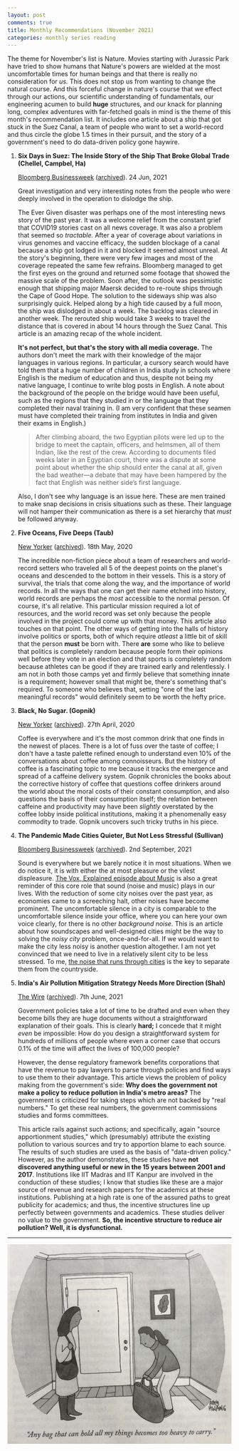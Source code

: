 ```yaml
---
layout: post
comments: true
title: Monthly Recommendations (November 2021)
categories: monthly series reading
---
```


The theme for November's list is Nature. Movies starting with Jurassic Park have tried to show
humans that Nature's powers are wielded at the most uncomfortable times for human beings and that
there is really no consideration for _us._ This does not stop us from wanting to change the natural
course. And this forceful change in nature's course that we effect through our actions, our
scientific understanding of fundamentals, our engineering acumen to build **huge** structures, and our
knack for planning long, complex adventures with far-fetched goals in mind is the theme of this
month's recommendation list. It includes one article about a ship that got stuck in the Suez Canal,
a team of people who want to set a world-record and thus circle the globe 1.5 times in their
pursuit, and the story of a government's need to do data-driven policy gone haywire.

<!--more-->

1.  **Six Days in Suez: The Inside Story of the Ship That Broke Global Trade (Chellel, Campbel, Ha)**

    [Bloomberg Businessweek](https://www.bloomberg.com/news/features/2021-06-24/how-the-billion-dollar-ever-given-cargo-ship-got-stuck-in-the-suez-canal) ([archived](https://archive.ph/PgCcw)). 24 Jun, 2021

    Great investigation and very interesting notes from the people who were deeply involved in the
    operation to dislodge the ship.

    The Ever Given disaster was perhaps one of the most interesting news story of the past year. It
    was a welcome relief from the constant grief that COVID19 stories cast on all news coverage. It
    was also a problem that seemed so _tractable._ After a year of coverage about variations in
    virus genomes and vaccine efficacy, the sudden blockage of a canal because a ship got lodged in
    it and blocked it seemed almost unreal. At the story's beginning, there were very few images and
    most of the coverage repeated the same few refrains. Bloomberg managed to get the first eyes on
    the ground and returned some footage that showed the massive scale of the problem. Soon after,
    the outlook was pessimistic enough that shipping major Maersk decided to re-route ships through
    the Cape of Good Hope. The solution to the sideways ship was also surprisingly quick. Helped
    along by a high tide caused by a full moon, the ship was dislodged in about a week. The backlog
    was cleared in another week. The rerouted ship would take 3 weeks to travel the distance that is
    covered in about 14 hours through the Suez Canal. This article is an amazing recap of the whole
    incident.

    **It's not perfect, but that's the story with all media coverage.** The authors don't meet the
    mark with their knowledge of the major languages in various regions. In particular, a cursory
    search would have told them that a huge number of children in India study in schools where
    English is the medium of education and thus, despite not being my native language, I continue to
    write blog posts in English. A note about the background of the people on the bridge would have
    been useful, such as the regions that they studied in or the language that they completed their
    naval training in. (I am very confident that these seamen must have completed their training
    from institutes in India and given their exams in English.)

    > After climbing aboard, the two Egyptian pilots were led up to the bridge to meet the captain,
    > officers, and helmsmen, all of them Indian, like the rest of the crew. According to documents filed
    > weeks later in an Egyptian court, there was a dispute at some point about whether the ship should
    > enter the canal at all, given the bad weather—a debate that may have been hampered by the fact that
    > English was neither side’s first language.

    Also, I don't see why language is an issue here. These are men trained to make snap decisions in
    crisis situations such as these. Their language will not hamper their communication as there is
    a set hierarchy that _must_ be followed anyway.

2.  **Five Oceans, Five Deeps (Taub)**

    [New Yorker](https://www.newyorker.com/magazine/2020/05/18/thirty-six-thousand-feet-under-the-sea) ([archived](https://archive.ph/ET1Zz)). 18th May, 2020

    The incredible non-fiction piece about a team of researchers and world-record setters who
    traveled all 5 of the deepest points on the planet's oceans and descended to the bottom in their
    vessels. This is a story of survival, the trials that come along the way, and the importance of
    world records. In all the ways that one can get their name etched into history, world records
    are perhaps the _most_ accessible to the normal person. Of course, it's all relative. This
    particular mission required a lot of resources, and the world record was set only because the
    people involved in the project could come up with that money. This article also touches on that
    point. The other ways of getting into the halls of history involve politics or sports, both of
    which require _atleast_ a little bit of skill that the person **must** be born with. There **are**
    some who like to believe that politics is completely random because people form their opinions
    well before they vote in an election and that sports is completely random because athletes can
    be good if they are trained early and relentlessly. I am not in both those camps yet and firmly
    believe that something innate is a requirement; however small that might be, there's something
    that's required. To someone who believes that, setting "one of the last meaningful records"
    would definitely seem to be worth the hefty price.

3.  **Black, No Sugar. (Gopnik)**

    [New Yorker](https://www.newyorker.com/magazine/2020/04/27/the-war-on-coffee) ([archived](https://archive.ph/pUeiE)). 27th April, 2020

    Coffee is everywhere and it's the most common drink that one finds in the newest of places.
    There is a lot of fuss over the taste of coffee; I don't have a taste palette refined enough to
    understand even 10% of the conversations about coffee among connoisseurs. But the history of
    coffee is a fascinating topic to me because it tracks the emergence and spread of a caffeine
    delivery system. Gopnik chronicles the books about the corrective history of coffee that
    questions coffee drinkers around the world about the moral costs of their constant consumption,
    and also questions the basis of their consumption itself; the relation between caffeine and
    productivity may have been _slightly_ overstated by the coffee lobby inside political
    institutions, making it a phenomenally easy commodity to trade. Gopnik uncovers such tricky
    truths in his piece.

4.  **The Pandemic Made Cities Quieter, But Not Less Stressful (Sullivan)**

    [Bloomberg Businessweek](https://www.bloomberg.com/features/2021-covid-city-noise/?srnd=businessweek-v2) ([archived](https://archive.ph/II4Se)). 2nd September, 2021

    Sound is everywhere but we barely notice it in most situations. When we do notice it, it is with
    either the at most pleasure or the vilest displeasure. [The Vox, Explained episode about Music](https://www.youtube.com/watch?v=Xb33zXpEgCc) is
    also a great reminder of this core role that sound (noise and music) plays in our lives. With
    the reduction of some city noises over the past year, as economies came to a screeching halt,
    other noises have become prominent. The uncomfortable silence in a city is comparable to the
    uncomfortable silence inside your office, where you can here your own voice clearly, for there
    is no other _background noise._ This is an article about how soundscapes and well-designed
    cities might be the way to solving the _noisy city_ problem, once-and-for-all. If we would want
    to make the city less noisy is another question altogether. I am not yet convinced that we need
    to live in a relatively silent city to be less stressed. To me, [the noise that runs through
    cities](https://www.youtube.com/watch?v=A0RDIT5-bng) is the key to separate them from the countryside.

5.  **India's Air Pollution Mitigation Strategy Needs More Direction (Shah)**

    [The Wire](https://thewire.in/environment/indias-air-pollution-mitigation-strategy-needs-more-direction) ([archived](https://archive.ph/i5KsS)). 7th June, 2021

    Government policies take a lot of time to be drafted and even when they become bills they are
    huge documents without a straightforward explanation of their goals. This is clearly **hard;** I
    concede that it might _even_ be impossible: How do you design a straightforward system for
    hundreds of millions of people where even a corner case that occurs 0.1% of the time will affect
    the lives of 100,000 people?

    However, the dense regulatory framework benefits corporations that have the revenue to pay
    lawyers to parse through policies and find ways to use them to their advantage. This article
    views the problem of policy making from the government's side: **Why does the government not make
    a policy to reduce pollution in India's metro areas?** The government is criticized for taking
    steps which are not backed by "real numbers." To get these real numbers, the government
    commissions studies and forms committees.

    This article rails against such actions; and specifically, again "source apportionment studies,"
    which (presumably) attribute the existing pollution to various sources and try to apportion
    blame to each source. The results of such studies are used as the basis of "data-driven policy."
    However, as the author demonstrates, these studies have **not discovered anything useful or new
    in the 15 years between 2001 and 2017**. Institutions like IIT Madras and IIT Kanpur are involved
    in the conduction of these studies; I know that studies like these are a major source of revenue
    and research papers for the academics at these institutions. Publishing at a high rate is one of
    the assured paths to great publicity for academics; and thus, the incentive structures line up
    perfectly between governments and academics. These studies deliver no value to the
    government. **So, the incentive structure to reduce air pollution? Well, it is dysfunctional.**

---

![img](/public/img/monthly-recommendations-2021-11-handbag.jpg)
